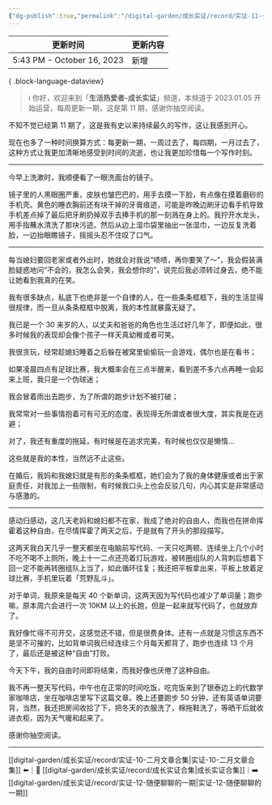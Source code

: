 ```yaml
---
{"dg-publish":true,"permalink":"/digital-garden/成长实证/record/实证-11-一个30岁男人的自由与束缚/","noteIcon":"1"}
---
```



| 更新时间                       | 更新内容 |
| -------------------------- | ---- |
| 5:43 PM - October 16, 2023 | 新增   |

{ .block-language-dataview}

> ℹ️ 你好，欢迎来到「**生活热爱者-成长实证**」频道，本频道于 2023.01.05 开始运营，每周更新一期，这是第 11 期，感谢你抽空阅读。

不知不觉已经第 11 期了，这是我有史以来持续最久的写作，这让我感到开心。

现在也多了一种时间换算方式：每更新一期，一周过去了，每四期，一月过去了，这种方式让我更加清晰地感受到时间的流逝，也让我更加珍惜每一个写作时刻。

---

今早上洗漱时，我顺便看了一眼洗面台的镜子。

镜子里的人黑眼圈严重，皮肤也皱巴巴的，用手去摸一下脸，有点像在摸着磨砂的手机壳。黄色的睡衣胸前还有块干掉的牙膏痕迹，可能是昨晚边刷牙边看手机导致手机差点掉了最后把牙刷扔掉双手去捧手机的那一刻溅在身上的。我拧开水龙头，用手指蘸水清洗了那块污迹。然后从边上湿巾袋里抽出一张湿巾，一边反复洗着脸，一边抬眼瞧镜子，摇摇头忍不住叹了口气。

---

每当媳妇要回老家或者外出时，她就会对我说“啧啧，再你要笑了～”，我会假装满脸疑惑地问“不会的，我怎么会笑，我会想你的”，说完后我必须转过身去，绝不能让她看到我真的在笑。

我有很多缺点，私底下也绝非是一个自律的人，在一些条条框框下，我的生活显得很规律，而一旦从条条框框中脱离，我的本性就暴露无疑了。

我已是一个 30 来岁的人，以丈夫和爸爸的角色也生活过好几年了，即便如此，很多时候我的表现却会像个孩子一样天真幼稚或者可笑。

我很贪玩，经常趁媳妇睡着之后躲在被窝里偷偷玩一会游戏，偶尔也是在看书；

如果凌晨四点有足球比赛，我大概率会在三点半醒来，看到差不多六点再睡一会起来上班，我只是一个伪球迷；

我会冒着雨出去跑步，为了所谓的跑步计划不被打破；

我常常对一些事情抱着可有可无的态度，表现得无所谓或者很大度，其实我是在逃避；

对了，我还有重度的拖延，有时候是在追求完美，有时候也仅仅是懒惰…

这些就是我的本性，当然远不止这些。

在婚后，我妈和我媳妇就是有形的条条框框，她们会为了我的身体健康或者出于家庭责任，对我加上一些限制，有时候我口头上也会反驳几句，内心其实是非常感动与感激的。

---

感动归感动，这几天老妈和媳妇都不在家，我成了绝对的自由人，而我也在拼命挥霍着这种自由，在尽情挥霍了两天之后，于是就有了开头的那段描写。

这两天我白天几乎一整天都坐在电脑前写代码、一天只吃两顿、连续坐上几个小时不吃不喝不上厕所，晚上十一二点还亮着灯玩游戏，被转圈组队的人背刺后想着下回一定不能再转圈组队上当了，如此循环往复；我还把平板拿出来，平板上放着足球比赛，手机里玩着「荒野乱斗」。

对于单词，我原来是每天 40 个新单词，这两天因为写代码也减少了单词量；跑步嘛，原本周六会进行一次 10KM 以上的长跑，但是一起来就写代码了，也就放弃了。

我好像忙得不可开交，这感觉还不错，但是很费身体。还有一点就是习惯这东西不是坚不可摧的，比如背单词我已经连续三个月每天都背了，跑步也连续 13 个月了，最后还是被这种“自由”打败。

今天下午，我的自由时间即将结束，而我好像也厌倦了这种自由。

我不再一整天写代码，中午也在正常的时间吃饭，吃完饭来到了银泰边上的代数学家咖啡店，坐在咖啡店里写下这篇文章。晚上还要跑步 50 分钟，还有英语单词要背，当然，我还把房间收拾了下，把冬天的衣服洗了，棉拖鞋洗了，等晒干后就收进衣柜，因为天气暖和起来了。

感谢你抽空阅读。

---

[[digital-garden/成长实证/record/实证-10-二月文章合集\|实证-10-二月文章合集]] ⬅️｜📑 [[digital-garden/成长实证/record/成长实证合集\|成长实证合集]]｜➡️ [[digital-garden/成长实证/record/实证-12-随便聊聊的一期\|实证-12-随便聊聊的一期]]
